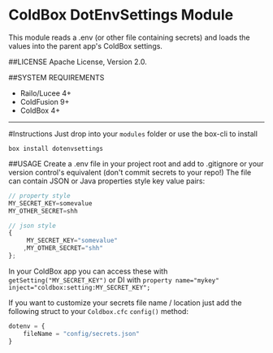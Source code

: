 ColdBox DotEnvSettings Module
==============================
This module reads a .env (or other file containing secrets) and loads the values into the parent app's ColdBox settings.

##LICENSE
Apache License, Version 2.0.

##SYSTEM REQUIREMENTS
- Railo/Lucee 4+
- ColdFusion 9+
- ColdBox 4+

---

#Instructions
Just drop into your `modules` folder or use the box-cli to install

`box install dotenvsettings`

##USAGE
Create a .env file in your project root and add to .gitignore or your version control's equivalent (don't commit secrets to your repo!) The file can contain JSON or Java properties style key value pairs:


```js
// property style
MY_SECRET_KEY=somevalue
MY_OTHER_SECRET=shh

// json style
{
     MY_SECRET_KEY="somevalue"
    ,MY_OTHER_SECRET="shh"
};
```

In your ColdBox app you can access these with `getSetting("MY_SECRET_KEY")` or DI with `property name="mykey" inject="coldbox:setting:MY_SECRET_KEY";`

If you want to customize your secrets file name / location just add the following struct to your `Coldbox.cfc` `config()` method:

```js
dotenv = {
    fileName = "config/secrets.json"
}
```